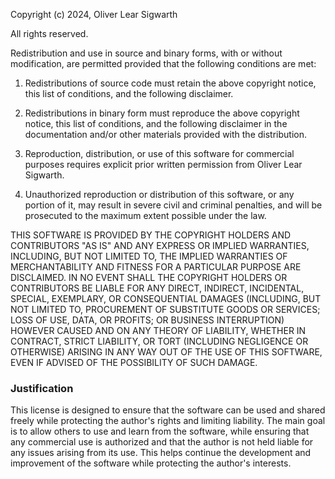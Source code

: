 Copyright (c) 2024, Oliver Lear Sigwarth

All rights reserved.

Redistribution and use in source and binary forms, with or without
modification, are permitted provided that the following conditions are met:

1. Redistributions of source code must retain the above copyright notice, this
   list of conditions, and the following disclaimer.

2. Redistributions in binary form must reproduce the above copyright notice,
   this list of conditions, and the following disclaimer in the documentation
   and/or other materials provided with the distribution.

3. Reproduction, distribution, or use of this software for commercial purposes
   requires explicit prior written permission from Oliver Lear Sigwarth.

4. Unauthorized reproduction or distribution of this software, or any portion 
   of it, may result in severe civil and criminal penalties, and will be 
   prosecuted to the maximum extent possible under the law.


THIS SOFTWARE IS PROVIDED BY THE COPYRIGHT HOLDERS AND CONTRIBUTORS "AS IS"
AND ANY EXPRESS OR IMPLIED WARRANTIES, INCLUDING, BUT NOT LIMITED TO, THE
IMPLIED WARRANTIES OF MERCHANTABILITY AND FITNESS FOR A PARTICULAR PURPOSE ARE 
DISCLAIMED. IN NO EVENT SHALL THE COPYRIGHT HOLDERS OR CONTRIBUTORS BE LIABLE
FOR ANY DIRECT, INDIRECT, INCIDENTAL, SPECIAL, EXEMPLARY, OR CONSEQUENTIAL 
DAMAGES (INCLUDING, BUT NOT LIMITED TO, PROCUREMENT OF SUBSTITUTE GOODS OR
SERVICES; LOSS OF USE, DATA, OR PROFITS; OR BUSINESS INTERRUPTION) HOWEVER
CAUSED AND ON ANY THEORY OF LIABILITY, WHETHER IN CONTRACT, STRICT LIABILITY,
OR TORT (INCLUDING NEGLIGENCE OR OTHERWISE) ARISING IN ANY WAY OUT OF THE USE
OF THIS SOFTWARE, EVEN IF ADVISED OF THE POSSIBILITY OF SUCH DAMAGE.

### Justification

This license is designed to ensure that the software can be used and shared
freely while protecting the author's rights and limiting liability. The main
goal is to allow others to use and learn from the software, while ensuring
that any commercial use is authorized and that the author is not held liable
for any issues arising from its use. This helps continue the development and
improvement of the software while protecting the author's interests.

